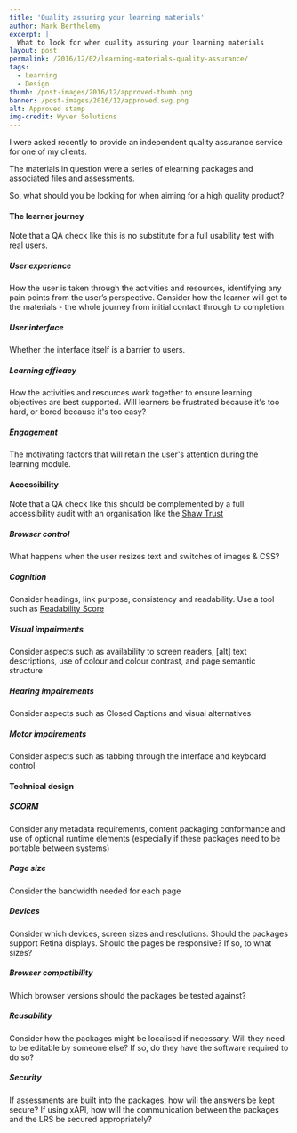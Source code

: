 ```yaml
---
title: 'Quality assuring your learning materials'
author: Mark Berthelemy
excerpt: |
  What to look for when quality assuring your learning materials
layout: post
permalink: /2016/12/02/learning-materials-quality-assurance/
tags:
  - Learning
  - Design
thumb: /post-images/2016/12/approved-thumb.png
banner: /post-images/2016/12/approved.svg.png
alt: Approved stamp
img-credit: Wyver Solutions
---
```

I were asked recently to provide an independent quality assurance service for one of my clients.

The materials in question were a series of elearning packages and associated files and assessments.

So, what should you be looking for when aiming for a high quality product?

#### The learner journey

Note that a QA check like this is no substitute for a full usability test with real users.

##### User experience

How the user is taken through the activities and resources, identifying any pain points from the user’s perspective. Consider how the learner will get to the materials - the whole journey from initial contact through to completion.

##### User interface

Whether the interface itself is a barrier to users.

##### Learning efficacy

How the activities and resources work together to ensure learning objectives are best supported. Will learners be frustrated because it's too hard, or bored because it's too easy?

##### Engagement

The motivating factors that will retain the user's attention during the learning module.

#### Accessibility

Note that a QA check like this should be complemented by a full accessibility audit with an organisation like the <a href="http://webacc.shaw-trust.org.uk/our-services/website-accessibility-auditing/" target="_blank">Shaw Trust</a>

##### Browser control

What happens when the user resizes text and switches of images &amp; CSS?

##### Cognition

Consider headings, link purpose, consistency and readability. Use a tool such as <a href="https://readability-score.com/text/" target="_blank">Readability Score</a>

##### Visual impairments

Consider aspects such as availability to screen readers, [alt] text descriptions, use of colour and colour contrast, and page semantic structure

##### Hearing impairements

Consider aspects such as Closed Captions and visual alternatives

##### Motor impairements

Consider aspects such as tabbing through the interface and keyboard control

#### Technical design

##### SCORM

Consider any metadata requirements, content packaging conformance and use of optional runtime elements (especially if these packages need to be portable between systems)

##### Page size

Consider the bandwidth needed for each page

##### Devices

Consider which devices, screen sizes and resolutions. Should the packages support Retina displays. Should the pages be responsive? If so, to what sizes?

##### Browser compatibility

Which browser versions should the packages be tested against?

##### Reusability

Consider how the packages might be localised if necessary. Will they need to be editable by someone else? If so, do they have the software required to do so?

##### Security

If assessments are built into the packages, how will the answers be kept secure? If using xAPI, how will the communication between the packages and the LRS be secured appropriately?
